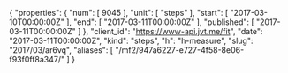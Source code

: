 {
  "properties": {
    "num": [
      9045
    ],
    "unit": [
      "steps"
    ],
    "start": [
      "2017-03-10T00:00:00Z"
    ],
    "end": [
      "2017-03-11T00:00:00Z"
    ],
    "published": [
      "2017-03-11T00:00:00Z"
    ]
  },
  "client_id": "https://www-api.jvt.me/fit",
  "date": "2017-03-11T00:00:00Z",
  "kind": "steps",
  "h": "h-measure",
  "slug": "2017/03/ar6vq",
  "aliases": [
    "/mf2/947a6227-e727-4f58-8e06-f93f0ff8a347/"
  ]
}
